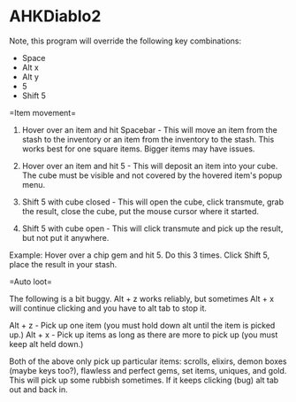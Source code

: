 AHKDiablo2
==========

Note, this program will override the following key combinations:
* Space
* Alt x
* Alt y
* 5
* Shift 5

=Item movement=

1. Hover over an item and hit Spacebar - This will move an item from the stash to the inventory or an item from the inventory to the stash. This works best for one square items. Bigger items may have issues.

2. Hover over an item and hit 5 - This will deposit an item into your cube. The cube must be visible and not covered by the hovered item's popup menu.
3. Shift 5 with cube closed - This will open the cube, click transmute, grab the result, close the cube, put the mouse cursor where it started.
4. Shift 5 with cube open - This will click transmute and pick up the result, but not put it anywhere.

Example:
Hover over a chip gem and hit 5. Do this 3 times. Click Shift 5, place the result in your stash.

=Auto loot=

The following is a bit buggy. Alt + z works reliably, but sometimes Alt + x will continue clicking and you have to alt tab to stop it.

Alt + z - Pick up one item (you must hold down alt until the item is picked up.)
Alt + x - Pick up items as long as there are more to pick up (you must keep alt held down.)

Both of the above only pick up particular items: scrolls, elixirs, demon boxes (maybe keys too?), flawless and perfect gems, set items, uniques, and gold. This will pick up some rubbish sometimes. 
If it keeps clicking (bug) alt tab out and back in.



